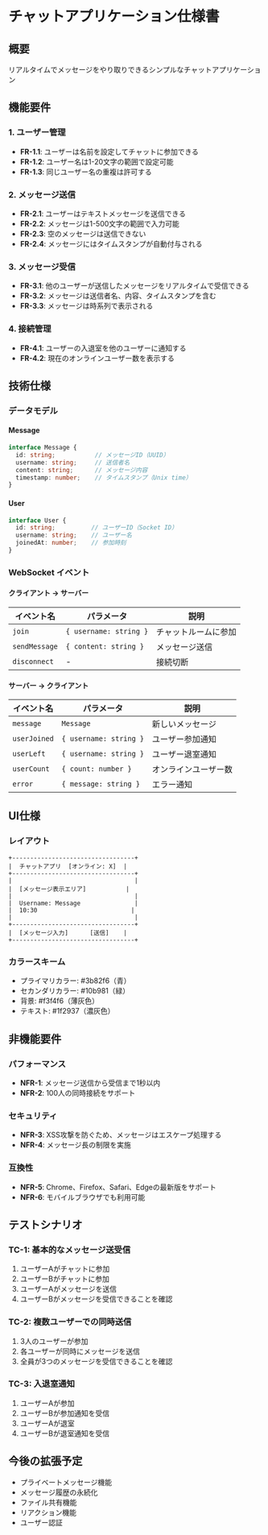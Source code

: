 # チャットアプリケーション仕様書

## 概要
リアルタイムでメッセージをやり取りできるシンプルなチャットアプリケーション

## 機能要件

### 1. ユーザー管理
- **FR-1.1**: ユーザーは名前を設定してチャットに参加できる
- **FR-1.2**: ユーザー名は1-20文字の範囲で設定可能
- **FR-1.3**: 同じユーザー名の重複は許可する

### 2. メッセージ送信
- **FR-2.1**: ユーザーはテキストメッセージを送信できる
- **FR-2.2**: メッセージは1-500文字の範囲で入力可能
- **FR-2.3**: 空のメッセージは送信できない
- **FR-2.4**: メッセージにはタイムスタンプが自動付与される

### 3. メッセージ受信
- **FR-3.1**: 他のユーザーが送信したメッセージをリアルタイムで受信できる
- **FR-3.2**: メッセージは送信者名、内容、タイムスタンプを含む
- **FR-3.3**: メッセージは時系列で表示される

### 4. 接続管理
- **FR-4.1**: ユーザーの入退室を他のユーザーに通知する
- **FR-4.2**: 現在のオンラインユーザー数を表示する

## 技術仕様

### データモデル

#### Message
```typescript
interface Message {
  id: string;           // メッセージID（UUID）
  username: string;     // 送信者名
  content: string;      // メッセージ内容
  timestamp: number;    // タイムスタンプ（Unix time）
}
```

#### User
```typescript
interface User {
  id: string;          // ユーザーID（Socket ID）
  username: string;    // ユーザー名
  joinedAt: number;    // 参加時刻
}
```

### WebSocket イベント

#### クライアント → サーバー
| イベント名 | パラメータ | 説明 |
|-----------|----------|------|
| `join` | `{ username: string }` | チャットルームに参加 |
| `sendMessage` | `{ content: string }` | メッセージ送信 |
| `disconnect` | - | 接続切断 |

#### サーバー → クライアント
| イベント名 | パラメータ | 説明 |
|-----------|----------|------|
| `message` | `Message` | 新しいメッセージ |
| `userJoined` | `{ username: string }` | ユーザー参加通知 |
| `userLeft` | `{ username: string }` | ユーザー退室通知 |
| `userCount` | `{ count: number }` | オンラインユーザー数 |
| `error` | `{ message: string }` | エラー通知 |

## UI仕様

### レイアウト
```
+----------------------------------+
|  チャットアプリ  [オンライン: X]  |
+----------------------------------+
|                                  |
|  [メッセージ表示エリア]           |
|                                  |
|  Username: Message               |
|  10:30                          |
|                                  |
+----------------------------------+
|  [メッセージ入力]      [送信]    |
+----------------------------------+
```

### カラースキーム
- プライマリカラー: #3b82f6（青）
- セカンダリカラー: #10b981（緑）
- 背景: #f3f4f6（薄灰色）
- テキスト: #1f2937（濃灰色）

## 非機能要件

### パフォーマンス
- **NFR-1**: メッセージ送信から受信まで1秒以内
- **NFR-2**: 100人の同時接続をサポート

### セキュリティ
- **NFR-3**: XSS攻撃を防ぐため、メッセージはエスケープ処理する
- **NFR-4**: メッセージ長の制限を実施

### 互換性
- **NFR-5**: Chrome、Firefox、Safari、Edgeの最新版をサポート
- **NFR-6**: モバイルブラウザでも利用可能

## テストシナリオ

### TC-1: 基本的なメッセージ送受信
1. ユーザーAがチャットに参加
2. ユーザーBがチャットに参加
3. ユーザーAがメッセージを送信
4. ユーザーBがメッセージを受信できることを確認

### TC-2: 複数ユーザーでの同時送信
1. 3人のユーザーが参加
2. 各ユーザーが同時にメッセージを送信
3. 全員が3つのメッセージを受信できることを確認

### TC-3: 入退室通知
1. ユーザーAが参加
2. ユーザーBが参加通知を受信
3. ユーザーAが退室
4. ユーザーBが退室通知を受信

## 今後の拡張予定

- プライベートメッセージ機能
- メッセージ履歴の永続化
- ファイル共有機能
- リアクション機能
- ユーザー認証
